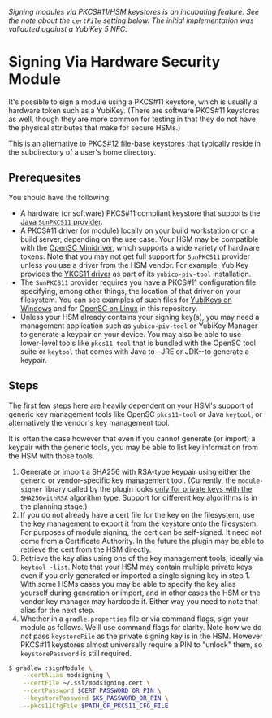 *Signing modules via PKCS#11/HSM keystores is an incubating feature. See the note about the `certFile` setting below. The initial implementation was validated against a YubiKey 5 NFC.*

# Signing Via Hardware Security Module
It's possible to sign a module using a PKCS#11 keystore, which is usually a hardware token such as a YubiKey. (There are software PKCS#11 keystores as well, though they are more common for testing in that they do not have the physical attributes that make for secure HSMs.)

This is an alternative to PKCS#12 file-base keystores that typically reside in the subdirectory of a user's home directory.

## Prerequesites
You should have the following:

* A hardware (or software) PKCS#11 compliant keystore that supports the [Java `SunPKCS11` provider](https://docs.oracle.com/en/java/javase/17/security/pkcs11-reference-guide1.html#GUID-6DA72F34-6C6A-4F7D-ADBA-5811576A9331).
* A PKCS#11 driver (or module) locally on your build workstation or on a build server, depending on the use case. Your HSM may be compatible with the [OpenSC Minidriver](https://github.com/OpenSC/OpenSC/wiki), which supports a wide variety of hardware tokens. Note that you may not get full support for `SunPKCS11` provider unless you use a driver from the HSM vendor. For example, YubiKey provides the [YKCS11 driver](https://developers.yubico.com/yubico-piv-tool/YKCS11/) as part of its `yubico-piv-tool` installation.
* The `SunPKCS11` provider requires you have a PKCS#11 configuration file specifying, among other things, the location of that driver on your filesystem. You can see examples of such files for [YubiKeys on Windows](gradle-module-plugin/src/functionalTest/resources/certs/pkcs11-yk5-win.cfg) and for [OpenSC on Linux](gradle-module-plugin/src/functionalTest/resources/certs/pkcs11.cfg) in this repository.
* Unless your HSM already contains your signing key(s), you may need a management application such as `yubico-piv-tool` or YubiKey Manager to generate a keypair on your device. You may also be able to use lower-level tools like `pkcs11-tool` that is bundled with the OpenSC tool suite or `keytool` that comes with Java to--JRE or JDK--to generate a keypair.

## Steps
The first few steps here are heavily dependent on your HSM's support of generic key management tools like OpenSC `pkcs11-tool` or Java `keytool`, or alternatively the vendor's key management tool.

It is often the case however that even if you cannot generate (or import) a keypair with the generic tools, you may be able to list key information from the HSM with those tools.

1. Generate or import a SHA256 with RSA-type keypair using either the generic or vendor-specific key management tool. (Currently, the `module-signer` library called by the plugin looks [only for private keys with the `SHA256withRSA` algorithm type](https://github.com/inductiveautomation/module-signer/blob/master/src/main/java/com/inductiveautomation/ignitionsdk/ModuleSigner.java/#L95). Support for different key algorithms is in the planning stage.)
2. If you do not already have a cert file for the key on the filesystem, use the key management to export it from the keystore onto the filesystem. For purposes of module signing, the cert can be self-signed. It need not come from a Certificate Authority. In the future the plugin may be able to retrieve the cert from the HSM directly.
3. Retrieve the key alias using one of the key management tools, ideally via `keytool -list`. Note that your HSM may contain multiple private keys even if you only generated or imported a single signing key in step 1. With some HSMs cases you may be able to specify the key alias yourself during generation or import, and in other cases the HSM or the vendor key manager may hardcode it. Either way you need to note that alias for the next step.
4. Whether in a `gradle.properties` file or via command flags, sign your module as follows. We'll use command flags for clarity. Note how we do *not* pass `keystoreFile` as the private signing key is in the HSM. However PKCS#11 keystores almost universally require a PIN to "unlock" them, so `keystorePassword` is still required. 

```bash
$ gradlew :signModule \
    --certAlias modsigning \
    --certFile ~/.ssl/modsigning.cert \
    --certPassword $CERT_PASSWORD_OR_PIN \
    --keystorePassword $KS_PASSWORD_OR_PIN \
    --pkcs11CfgFile $PATH_OF_PKCS11_CFG_FILE
```
